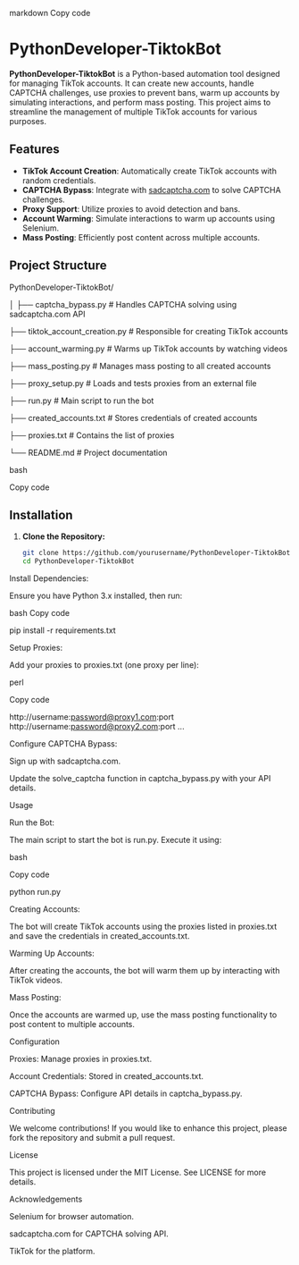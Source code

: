 markdown
Copy code
# PythonDeveloper-TiktokBot

**PythonDeveloper-TiktokBot** is a Python-based automation tool designed for managing TikTok accounts. It can create new accounts, handle CAPTCHA challenges, use proxies to prevent bans, warm up accounts by simulating interactions, and perform mass posting. This project aims to streamline the management of multiple TikTok accounts for various purposes.

## Features

- **TikTok Account Creation**: Automatically create TikTok accounts with random credentials.
- **CAPTCHA Bypass**: Integrate with [sadcaptcha.com](https://www.sadcaptcha.com/?ref=angell) to solve CAPTCHA challenges.
- **Proxy Support**: Utilize proxies to avoid detection and bans.
- **Account Warming**: Simulate interactions to warm up accounts using Selenium.
- **Mass Posting**: Efficiently post content across multiple accounts.


## Project Structure


PythonDeveloper-TiktokBot/

│
├── captcha_bypass.py # Handles CAPTCHA solving using sadcaptcha.com API

├── tiktok_account_creation.py # Responsible for creating TikTok accounts

├── account_warming.py # Warms up TikTok accounts by watching videos

├── mass_posting.py # Manages mass posting to all created accounts

├── proxy_setup.py # Loads and tests proxies from an external file

├── run.py # Main script to run the bot

├── created_accounts.txt # Stores credentials of created accounts

├── proxies.txt # Contains the list of proxies

└── README.md # Project documentation


bash

Copy code


## Installation

1. **Clone the Repository:**

   ```bash
   git clone https://github.com/yourusername/PythonDeveloper-TiktokBot.git
   cd PythonDeveloper-TiktokBot
   
Install Dependencies:

Ensure you have Python 3.x installed, then run:

bash
Copy code

pip install -r requirements.txt

Setup Proxies:

Add your proxies to proxies.txt (one proxy per line):

perl

Copy code

http://username:password@proxy1.com:port
http://username:password@proxy2.com:port
...

Configure CAPTCHA Bypass:


Sign up with sadcaptcha.com.

Update the solve_captcha function in captcha_bypass.py with your API details.

Usage


Run the Bot:

The main script to start the bot is run.py. Execute it using:


bash

Copy code

python run.py

Creating Accounts:


The bot will create TikTok accounts using the proxies listed in proxies.txt and save the credentials in created_accounts.txt.


Warming Up Accounts:


After creating the accounts, the bot will warm them up by interacting with TikTok videos.


Mass Posting:


Once the accounts are warmed up, use the mass posting functionality to post content to multiple accounts.


Configuration


Proxies: Manage proxies in proxies.txt.

Account Credentials: Stored in created_accounts.txt.

CAPTCHA Bypass: Configure API details in captcha_bypass.py.


Contributing

We welcome contributions! If you would like to enhance this project, please fork the repository and submit a pull request.


License

This project is licensed under the MIT License. See LICENSE for more details.


Acknowledgements


Selenium for browser automation.

sadcaptcha.com for CAPTCHA solving API.

TikTok for the platform.
